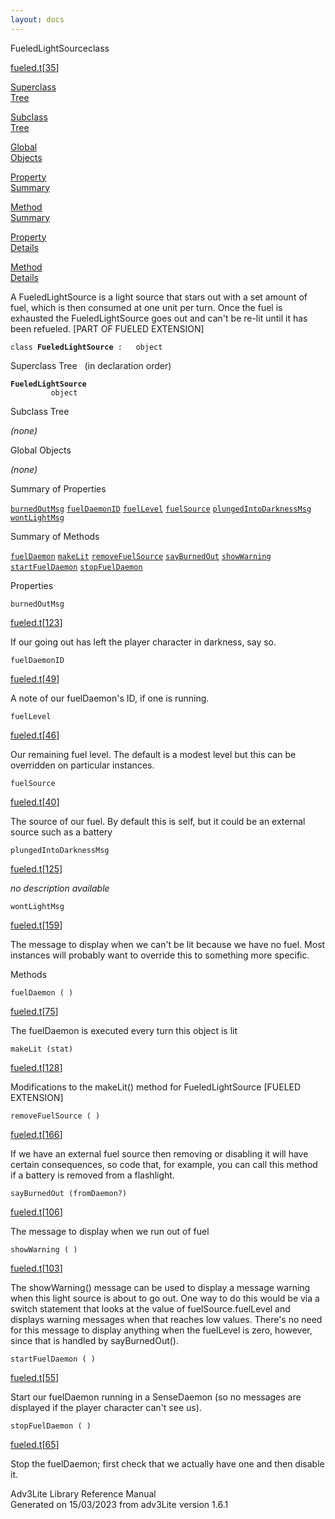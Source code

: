 ```yaml
---
layout: docs
---
```

<span class="title">FueledLightSource</span><span class="type">class</span>

[fueled.t](../file/fueled.t.html)\[[35](../source/fueled.t.html#35)\]

[Superclass  
Tree](#_SuperClassTree_)

[Subclass  
Tree](#_SubClassTree_)

[Global  
Objects](#_ObjectSummary_)

[Property  
Summary](#_PropSummary_)

[Method  
Summary](#_MethodSummary_)

[Property  
Details](#_Properties_)

[Method  
Details](#_Methods_)



A FueledLightSource is a light source that stars out with a set amount
of fuel, which is then consumed at one unit per turn. Once the fuel is
exhausted the FueledLightSource goes out and can't be re-lit until it
has been refueled. \[PART OF FUELED EXTENSION\]

`class `**`FueledLightSource`**` :   object`



<span id="_SuperClassTree_"></span>



<span class="hdln">Superclass Tree</span>   (in declaration order)



**`FueledLightSource`**  
`         object`  
<span id="_SubClassTree_"></span>



<span class="hdln">Subclass Tree</span>  



*(none)* <span id="_ObjectSummary_"></span>



<span class="hdln">Global Objects</span>  



*(none)* <span id="_PropSummary_"></span>



<span class="hdln">Summary of Properties</span>  



[`burnedOutMsg`](#burnedOutMsg) [`fuelDaemonID`](#fuelDaemonID) [`fuelLevel`](#fuelLevel) [`fuelSource`](#fuelSource) [`plungedIntoDarknessMsg`](#plungedIntoDarknessMsg) [`wontLightMsg`](#wontLightMsg)

<span id="_MethodSummary_"></span>



<span class="hdln">Summary of Methods</span>  



[`fuelDaemon`](#fuelDaemon) [`makeLit`](#makeLit) [`removeFuelSource`](#removeFuelSource) [`sayBurnedOut`](#sayBurnedOut) [`showWarning`](#showWarning) [`startFuelDaemon`](#startFuelDaemon) [`stopFuelDaemon`](#stopFuelDaemon)

<span id="_Properties_"></span>



<span class="hdln">Properties</span>  



<span id="burnedOutMsg"></span>

`burnedOutMsg`

[fueled.t](../file/fueled.t.html)\[[123](../source/fueled.t.html#123)\]



If our going out has left the player character in darkness, say so.



<span id="fuelDaemonID"></span>

`fuelDaemonID`

[fueled.t](../file/fueled.t.html)\[[49](../source/fueled.t.html#49)\]



A note of our fuelDaemon's ID, if one is running.



<span id="fuelLevel"></span>

`fuelLevel`

[fueled.t](../file/fueled.t.html)\[[46](../source/fueled.t.html#46)\]



Our remaining fuel level. The default is a modest level but this can be
overridden on particular instances.



<span id="fuelSource"></span>

`fuelSource`

[fueled.t](../file/fueled.t.html)\[[40](../source/fueled.t.html#40)\]



The source of our fuel. By default this is self, but it could be an
external source such as a battery



<span id="plungedIntoDarknessMsg"></span>

`plungedIntoDarknessMsg`

[fueled.t](../file/fueled.t.html)\[[125](../source/fueled.t.html#125)\]



*no description available*



<span id="wontLightMsg"></span>

`wontLightMsg`

[fueled.t](../file/fueled.t.html)\[[159](../source/fueled.t.html#159)\]



The message to display when we can't be lit because we have no fuel.
Most instances will probably want to override this to something more
specific.



<span id="_Methods_"></span>



<span class="hdln">Methods</span>  



<span id="fuelDaemon"></span>

`fuelDaemon ( )`

[fueled.t](../file/fueled.t.html)\[[75](../source/fueled.t.html#75)\]



The fuelDaemon is executed every turn this object is lit



<span id="makeLit"></span>

`makeLit (stat)`

[fueled.t](../file/fueled.t.html)\[[128](../source/fueled.t.html#128)\]



Modifications to the makeLit() method for FueledLightSource \[FUELED
EXTENSION\]



<span id="removeFuelSource"></span>

`removeFuelSource ( )`

[fueled.t](../file/fueled.t.html)\[[166](../source/fueled.t.html#166)\]



If we have an external fuel source then removing or disabling it will
have certain consequences, so code that, for example, you can call this
method if a battery is removed from a flashlight.



<span id="sayBurnedOut"></span>

`sayBurnedOut (fromDaemon?)`

[fueled.t](../file/fueled.t.html)\[[106](../source/fueled.t.html#106)\]



The message to display when we run out of fuel



<span id="showWarning"></span>

`showWarning ( )`

[fueled.t](../file/fueled.t.html)\[[103](../source/fueled.t.html#103)\]



The showWarning() message can be used to display a message warning when
this light source is about to go out. One way to do this would be via a
switch statement that looks at the value of fuelSource.fuelLevel and
displays warning messages when that reaches low values. There's no need
for this message to display anything when the fuelLevel is zero,
however, since that is handled by sayBurnedOut().



<span id="startFuelDaemon"></span>

`startFuelDaemon ( )`

[fueled.t](../file/fueled.t.html)\[[55](../source/fueled.t.html#55)\]



Start our fuelDaemon running in a SenseDaemon (so no messages are
displayed if the player character can't see us).



<span id="stopFuelDaemon"></span>

`stopFuelDaemon ( )`

[fueled.t](../file/fueled.t.html)\[[65](../source/fueled.t.html#65)\]



Stop the fuelDaemon; first check that we actually have one and then
disable it.





Adv3Lite Library Reference Manual  
Generated on 15/03/2023 from adv3Lite version 1.6.1


